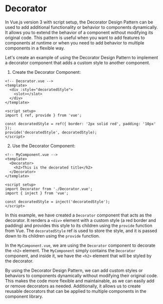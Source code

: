# Decorator

In Vue.js version 3 with script setup, the Decorator Design Pattern can be used to add additional functionality or behavior to components dynamically. It allows you to extend the behavior of a component without modifying its original code. This pattern is useful when you want to add features to components at runtime or when you need to add behavior to multiple components in a flexible way.

Let's create an example of using the Decorator Design Pattern to implement a decorator component that adds a custom style to another component.

1. Create the Decorator Component:

```vue
<!-- Decorator.vue -->
<template>
  <div :style="decoratedStyle">
    <slot></slot>
  </div>
</template>

<script setup>
import { ref, provide } from 'vue';

const decoratedStyle = ref({ border: '2px solid red', padding: '10px' });
provide('decoratedStyle', decoratedStyle);
</script>
```

2. Use the Decorator Component:

```vue
<!-- MyComponent.vue -->
<template>
  <Decorator>
    <h2>This is the decorated title</h2>
  </Decorator>
</template>

<script setup>
import Decorator from './Decorator.vue';
import { inject } from 'vue';

const decoratedStyle = inject('decoratedStyle');
</script>
```

In this example, we have created a `Decorator` component that acts as the decorator. It renders a `<div>` element with a custom style (a red border and padding) and provides this style to its children using the `provide` function from Vue. The `decoratedStyle` ref is used to store the style, and it is passed down to its children using the `provide` function.

In the `MyComponent.vue`, we are using the `Decorator` component to decorate the `<h2>` element. The `MyComponent` simply contains the `Decorator` component, and inside it, we have the `<h2>` element that will be styled by the decorator.

By using the Decorator Design Pattern, we can add custom styles or behaviors to components dynamically without modifying their original code. This makes the code more flexible and maintainable, as we can easily add or remove decorators as needed. Additionally, it allows us to create reusable decorators that can be applied to multiple components in the component library.